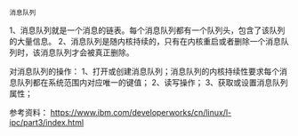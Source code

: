     消息队列
1、消息队列就是一个消息的链表。每个消息队列都有一个队列头，包含了该队列的大量信息。
2、消息队列是随内核持续的，只有在内核重启或者删除一个消息队列时，该消息队列才会被真正删除。

对消息队列的操作：
1、打开或创建消息队列；消息队列的内核持续性要求每个消息队列都在系统范围内对应唯一的键值；
2、读写操作；
3、获取或设置消息队列属性；

参考资料：
https://www.ibm.com/developerworks/cn/linux/l-ipc/part3/index.html
